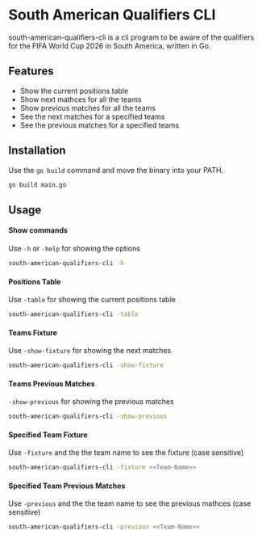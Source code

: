 # South American Qualifiers CLI

south-american-qualifiers-cli is a cli program to be aware of the qualifiers for the FIFA World Cup 2026 in South America, written in Go.

## Features

* Show the current positions table
* Show next mathces for all the teams 
* Show previous matches for all the teams
* See the next matches for a specified teams
* See the previous matches for a specified teams

## Installation

Use the `go build` command and move the binary into your PATH.

```bash
go build main.go
```

## Usage

#### Show commands
Use `-h` or `-help` for showing the options

```bash
south-american-qualifiers-cli -h
```

#### Positions Table
Use `-table` for showing the current positions table

```bash
south-american-qualifiers-cli -table
```

#### Teams Fixture
Use `-show-fixture` for showing the next matches

```bash
south-american-qualifiers-cli -show-fixture
```

#### Teams Previous Matches
`-show-previous` for showing the previous matches

```bash
south-american-qualifiers-cli -show-previous
```

#### Specified Team Fixture
Use `-fixture` and the the team name to see the fixture (case sensitive)

```bash
south-american-qualifiers-cli -fixture <<Team-Name>>
```

#### Specified Team Previous Matches
Use `-previous` and the the team name to see the previous mathces (case sensitive)

```bash
south-american-qualifiers-cli -previous <<Team-Name>>
```
